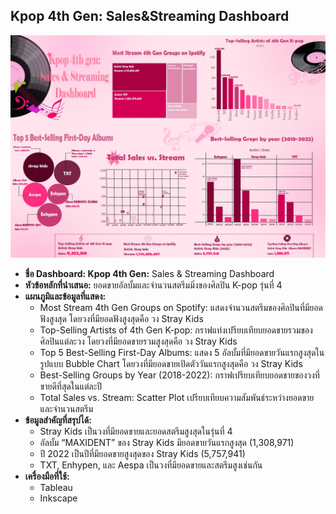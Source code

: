 ## Kpop 4th Gen: Sales&Streaming Dashboard
![story](img/Kpop.jpg)

- **ชื่อ Dashboard: Kpop 4th Gen:** Sales & Streaming Dashboard
- **หัวข้อหลักที่นำเสนอ:** ยอดขายอัลบั้มและจำนวนสตรีมมิ่งของศิลปิน K-pop รุ่นที่ 4
- **แผนภูมิและข้อมูลที่แสดง:**
  - Most Stream 4th Gen Groups on Spotify: แสดงจำนวนสตรีมของศิลปินที่มียอดฟังสูงสุด โดยวงที่มียอดฟังสูงสุดคือ วง Stray Kids
  - Top-Selling Artists of 4th Gen K-pop: กราฟแท่งเปรียบเทียบยอดขายรวมของศิลปินแต่ละวง โดยวงที่มียอดขายรวมสูงสุดคือ วง Stray Kids
  - Top 5 Best-Selling First-Day Albums: แสดง 5 อัลบั้มที่มียอดขายวันแรกสูงสุดในรูปแบบ Bubble Chart โดยวงที่มียอดขายเปิดตัววันแรกสูงสุดคือ วง Stray Kids
  - Best-Selling Groups by Year (2018-2022): กราฟเปรียบเทียบยอดขายของวงที่ขายดีที่สุดในแต่ละปี
  - Total Sales vs. Stream: Scatter Plot เปรียบเทียบความสัมพันธ์ระหว่างยอดขายและจำนวนสตรีม
- **ข้อมูลสำคัญที่สรุปได้:**
  - Stray Kids เป็นวงที่มียอดขายและยอดสตรีมสูงสุดในรุ่นที่ 4
  - อัลบั้ม “MAXIDENT” ของ Stray Kids มียอดขายวันแรกสูงสุด (1,308,971)
  - ปี 2022 เป็นปีที่มียอดขายสูงสุดของ Stray Kids (5,757,941)
  - TXT, Enhypen, และ Aespa เป็นวงที่มียอดขายและสตรีมสูงเช่นกัน
- **เครื่องมือที่ใช้:**
  - Tableau
  - Inkscape
